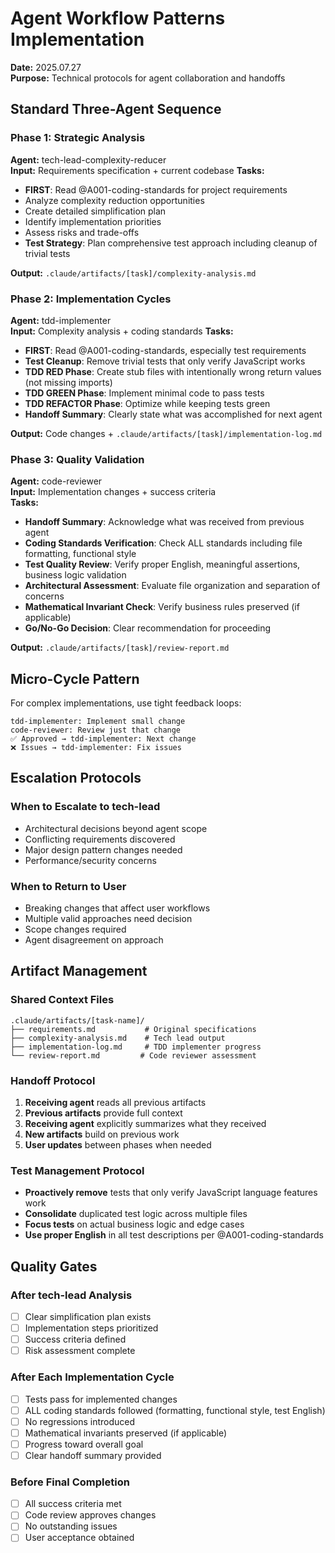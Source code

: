 # Agent Workflow Patterns Implementation

**Date:** 2025.07.27  
**Purpose:** Technical protocols for agent collaboration and handoffs

## Standard Three-Agent Sequence

### **Phase 1: Strategic Analysis**
**Agent:** tech-lead-complexity-reducer  
**Input:** Requirements specification + current codebase
**Tasks:**
- **FIRST**: Read @A001-coding-standards for project requirements
- Analyze complexity reduction opportunities  
- Create detailed simplification plan
- Identify implementation priorities
- Assess risks and trade-offs
- **Test Strategy**: Plan comprehensive test approach including cleanup of trivial tests

**Output:** `.claude/artifacts/[task]/complexity-analysis.md`

### **Phase 2: Implementation Cycles**
**Agent:** tdd-implementer  
**Input:** Complexity analysis + coding standards
**Tasks:**
- **FIRST**: Read @A001-coding-standards, especially test requirements  
- **Test Cleanup**: Remove trivial tests that only verify JavaScript works
- **TDD RED Phase**: Create stub files with intentionally wrong return values (not missing imports)
- **TDD GREEN Phase**: Implement minimal code to pass tests
- **TDD REFACTOR Phase**: Optimize while keeping tests green
- **Handoff Summary**: Clearly state what was accomplished for next agent

**Output:** Code changes + `.claude/artifacts/[task]/implementation-log.md`

### **Phase 3: Quality Validation**
**Agent:** code-reviewer  
**Input:** Implementation changes + success criteria  
**Tasks:**
- **Handoff Summary**: Acknowledge what was received from previous agent
- **Coding Standards Verification**: Check ALL standards including file formatting, functional style
- **Test Quality Review**: Verify proper English, meaningful assertions, business logic validation
- **Architectural Assessment**: Evaluate file organization and separation of concerns
- **Mathematical Invariant Check**: Verify business rules preserved (if applicable)
- **Go/No-Go Decision**: Clear recommendation for proceeding

**Output:** `.claude/artifacts/[task]/review-report.md`

## Micro-Cycle Pattern

For complex implementations, use tight feedback loops:
```
tdd-implementer: Implement small change
code-reviewer: Review just that change  
✅ Approved → tdd-implementer: Next change
❌ Issues → tdd-implementer: Fix issues
```

## Escalation Protocols

### **When to Escalate to tech-lead**
- Architectural decisions beyond agent scope
- Conflicting requirements discovered
- Major design pattern changes needed
- Performance/security concerns

### **When to Return to User**
- Breaking changes that affect user workflows
- Multiple valid approaches need decision
- Scope changes required
- Agent disagreement on approach

## Artifact Management

### **Shared Context Files**
```
.claude/artifacts/[task-name]/
├── requirements.md           # Original specifications
├── complexity-analysis.md    # Tech lead output
├── implementation-log.md     # TDD implementer progress
└── review-report.md         # Code reviewer assessment
```

### **Handoff Protocol**
1. **Receiving agent** reads all previous artifacts
2. **Previous artifacts** provide full context
3. **Receiving agent** explicitly summarizes what they received
4. **New artifacts** build on previous work
5. **User updates** between phases when needed

### **Test Management Protocol**
- **Proactively remove** tests that only verify JavaScript language features work
- **Consolidate** duplicated test logic across multiple files
- **Focus tests** on actual business logic and edge cases
- **Use proper English** in all test descriptions per @A001-coding-standards

## Quality Gates

### **After tech-lead Analysis**
- [ ] Clear simplification plan exists
- [ ] Implementation steps prioritized
- [ ] Success criteria defined
- [ ] Risk assessment complete

### **After Each Implementation Cycle**
- [ ] Tests pass for implemented changes
- [ ] ALL coding standards followed (formatting, functional style, test English)
- [ ] No regressions introduced
- [ ] Mathematical invariants preserved (if applicable)
- [ ] Progress toward overall goal
- [ ] Clear handoff summary provided

### **Before Final Completion**
- [ ] All success criteria met
- [ ] Code review approves changes
- [ ] No outstanding issues
- [ ] User acceptance obtained
